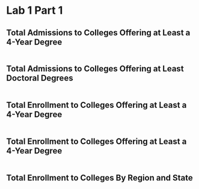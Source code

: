 # Lab 1 Part 1

## Total Admissions to Colleges Offering at Least a 4-Year Degree
![]() 


## Total Admissions to Colleges Offering at Least Doctoral Degrees
![]()


## Total Enrollment to Colleges Offering at Least a 4-Year Degree
![]()


## Total Enrollment to Colleges Offering at Least a 4-Year Degree
![]()


## Total Enrollment to Colleges By Region and State
![]()
